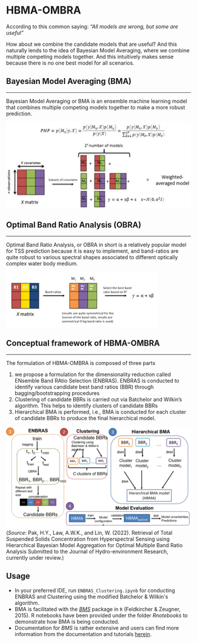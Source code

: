 # HBMA-OMBRA

According to this common saying: *“All models are wrong, but some are useful”* 

How about we combine the candidate models that are useful? And this naturally lends to the idea of Bayesian Model Averaging, where we combine multiple competing models together. And this intuitively makes sense because there is no one best model for all scenarios.


## Bayesian Model Averaging (BMA)
---

Bayesian Model Averaging or BMA is an ensemble machine learning model that combines multiple competing models together to make a more robust prediction. 

![BMA](BMA.jpg)
## Optimal Band Ratio Analysis (OBRA)
---
Optimal Band Ratio Analysis, or OBRA in short is a relatively popular model for TSS prediction because it is easy to implement, and band-ratios are quite robust to various spectral shapes associated to different optically complex water body medium.

![OBRA](OBRA.jpg)

## Conceptual framework of HBMA-OMBRA
---

The formulation of HBMA-OMBRA is composed of three parts
1. we propose a formulation for the dimensionality reduction called ENsemble Band RAtio Selection (ENBRAS). ENBRAS is conducted to identify various candidate best band ratios (BBR) through bagging/bootstrapping procedures
2. Clustering of candidate BBRs is carried out via Batchelor and Wilkin’s algorithm. This helps to identify clusters of candidate BBRs
3. Hierarchical BMA is performed, i.e., BMA is conducted for each cluster of candidate BBRs to produce the final hierarchical model. 

![image](conceptual_framework.jpg)
(*Source*: Pak, H.Y., Law, A.W.K., and Lin, W. (2022). Retrieval of Total Suspended Solids Concentration from Hyperspectral Sensing using Hierarchical Bayesian Model Aggregation for Optimal Multiple Band Ratio Analysis Submitted to the Journal of Hydro-environment Research, currently under review.)

## Usage
+ In your preferred IDE, run `ENBRAS_Clustering.ipynb` for conducting ENBRAS and Clustering using the modified Batchelor & Wilkin's algorithm.
+ BMA is facilitated with the [*BMS*](https://cran.r-project.org/src/contrib/Archive/BMS/) package in `R` (Feldkircher & Zeugner, 2015). R notebooks have been provided under the folder *Rnotebooks* to demonstrate how BMA is being conducted.
+ Documentation for *BMS* is rather extensive and users can find more information from the documentation and tutorials [herein](http://bms.zeugner.eu/).